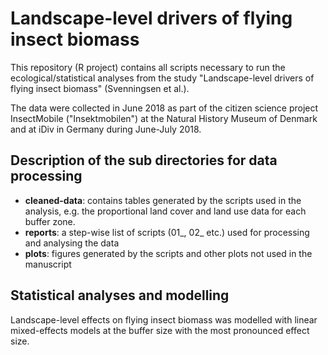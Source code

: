 # Landscape-level drivers of flying insect biomass
This repository (R project) contains all scripts necessary to run the ecological/statistical analyses from the study "Landscape-level drivers of flying insect biomass" (Svenningsen et al.).

The data were collected in June 2018 as part of the citizen science project InsectMobile ("Insektmobilen") at the Natural History Museum of Denmark and at iDiv in Germany during June-July 2018.

## Description of the sub directories for data processing ##

* **cleaned-data**: contains tables generated by the scripts used in the analysis, e.g. the proportional land cover and land use data for each buffer zone.
* **reports**: a step-wise list of scripts (01_, 02_ etc.) used for processing and analysing the data
* **plots**: figures generated by the scripts and other plots not used in the manuscript

## Statistical analyses and modelling ##
Landscape-level effects on flying insect biomass was modelled with linear mixed-effects models at the buffer size with the most pronounced effect size.
